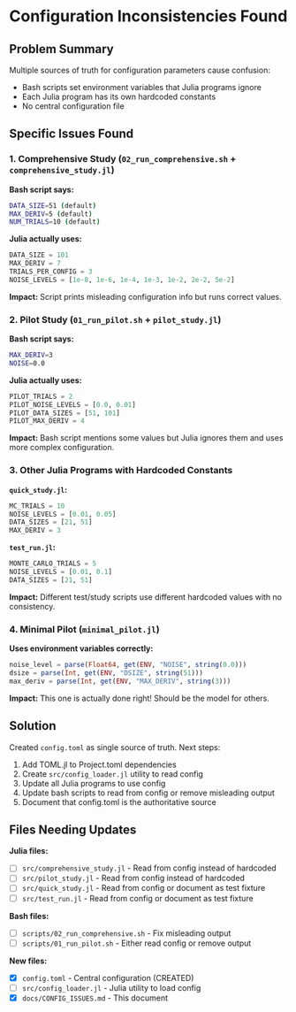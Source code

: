 # Configuration Inconsistencies Found

## Problem Summary

Multiple sources of truth for configuration parameters cause confusion:
- Bash scripts set environment variables that Julia programs ignore
- Each Julia program has its own hardcoded constants
- No central configuration file

## Specific Issues Found

### 1. Comprehensive Study (`02_run_comprehensive.sh` + `comprehensive_study.jl`)

**Bash script says:**
```bash
DATA_SIZE=51 (default)
MAX_DERIV=5 (default)
NUM_TRIALS=10 (default)
```

**Julia actually uses:**
```julia
DATA_SIZE = 101
MAX_DERIV = 7
TRIALS_PER_CONFIG = 3
NOISE_LEVELS = [1e-8, 1e-6, 1e-4, 1e-3, 1e-2, 2e-2, 5e-2]
```

**Impact:** Script prints misleading configuration info but runs correct values.

### 2. Pilot Study (`01_run_pilot.sh` + `pilot_study.jl`)

**Bash script says:**
```bash
MAX_DERIV=3
NOISE=0.0
```

**Julia actually uses:**
```julia
PILOT_TRIALS = 2
PILOT_NOISE_LEVELS = [0.0, 0.01]
PILOT_DATA_SIZES = [51, 101]
PILOT_MAX_DERIV = 4
```

**Impact:** Bash script mentions some values but Julia ignores them and uses more complex configuration.

### 3. Other Julia Programs with Hardcoded Constants

**`quick_study.jl`:**
```julia
MC_TRIALS = 10
NOISE_LEVELS = [0.01, 0.05]
DATA_SIZES = [21, 51]
MAX_DERIV = 3
```

**`test_run.jl`:**
```julia
MONTE_CARLO_TRIALS = 5
NOISE_LEVELS = [0.01, 0.1]
DATA_SIZES = [21, 51]
```

**Impact:** Different test/study scripts use different hardcoded values with no consistency.

### 4. Minimal Pilot (`minimal_pilot.jl`)

**Uses environment variables correctly:**
```julia
noise_level = parse(Float64, get(ENV, "NOISE", string(0.0)))
dsize = parse(Int, get(ENV, "DSIZE", string(51)))
max_deriv = parse(Int, get(ENV, "MAX_DERIV", string(3)))
```

**Impact:** This one is actually done right! Should be the model for others.

## Solution

Created `config.toml` as single source of truth. Next steps:

1. Add TOML.jl to Project.toml dependencies
2. Create `src/config_loader.jl` utility to read config
3. Update all Julia programs to use config
4. Update bash scripts to read from config or remove misleading output
5. Document that config.toml is the authoritative source

## Files Needing Updates

**Julia files:**
- [ ] `src/comprehensive_study.jl` - Read from config instead of hardcoded
- [ ] `src/pilot_study.jl` - Read from config instead of hardcoded
- [ ] `src/quick_study.jl` - Read from config or document as test fixture
- [ ] `src/test_run.jl` - Read from config or document as test fixture

**Bash files:**
- [ ] `scripts/02_run_comprehensive.sh` - Fix misleading output
- [ ] `scripts/01_run_pilot.sh` - Either read config or remove output

**New files:**
- [x] `config.toml` - Central configuration (CREATED)
- [ ] `src/config_loader.jl` - Julia utility to load config
- [x] `docs/CONFIG_ISSUES.md` - This document
